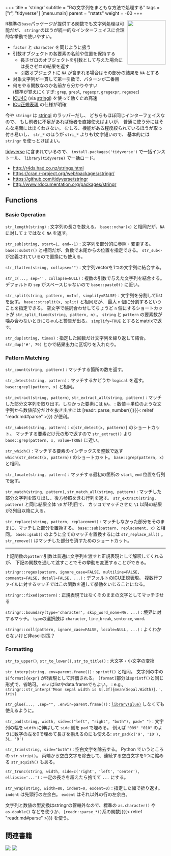 +++
title = 'stringr'
subtitle = "Rの文字列をまともな方法で処理する"
tags = ["r", "tidyverse"]
[menu.main]
  parent = "rstats"
  weight = -60
+++

<a href="http://stringr.tidyverse.org/">
<img src="http://stringr.tidyverse.org/logo.png" align="right" width="120" height="139">
</a>

R標準の`base`パッケージが提供する関数でも文字列処理は可能だが、
`stringr`のほうが統一的なインターフェイスに合理的な挙動で使いやすい。

-   `factor` と `character` を同じように扱う
-   引数オブジェクトの各要素の名前や位置を保持する
    -   長さゼロのオブジェクトを引数として与えた場合には長さゼロの結果を返す
    -   引数オブジェクトに `NA` が含まれる場合はその部分の結果を `NA` とする
-   対象文字列が一貫して第一引数で、パターンが二番目
-   何をやる関数なのか名前から分かりやすい\
    (標準が覚えにくすぎ: `grep`, `grepl`, `regexpr`, `gregexpr`, `regexec`)
-   [ICU4C](http://site.icu-project.org/)
    (via [stringi](http://www.gagolewski.com/software/stringi/)) を使って動くため高速
-   [ICU正規表現](http://userguide.icu-project.org/strings/regexp) の仕様が明確

今や `stringr` は [stringi](http://www.gagolewski.com/software/stringi/) のラッパーだし、
どちらもほぼ同じインターフェイスなので、
もし前者に不足があれば後者を直接使えばよいが、
普通に使う分にはそんな場面には出くわさない。
むしろ、機能がある程度絞られているほうが取っ付き易いし、
`str_*` のほうが `stri_*` よりも1文字短いので、
基本的には `stringr` を使っとけばよい。

[tidyverse](https://github.com/tidyverse/tidyverse) に含まれているので、
`install.packages('tidyverse')` で一括インストール、
`library(tidyverse)` で一括ロード。

-   <http://r4ds.had.co.nz/strings.html>
-   <https://cran.r-project.org/web/packages/stringr/>
-   <https://github.com/tidyverse/stringr>
-   <http://www.rdocumentation.org/packages/stringr>

## Functions

### Basic Operation

`str_length(string)`
:   文字列の長さを数える。
    `base::nchar(x)` と相同だが、`NA` に対して `2` ではなく `NA` を返す。

`str_sub(string, start=1, end=-1)`
:   文字列を部分的に参照・変更する。
    `base::substr()` と相同だが、負数で末尾からの位置を指定できる。
    `str_sub<-` が定義されているので置換にも使える。

`str_flatten(string, collapse="")`
:   文字列vectorを1つの文字列に結合する。

`str_c(..., sep='', collapse=NULL)`
:   複数の引数で与えた文字列を結合する。
    デフォルトの `sep` がスペースじゃないので `base::paste0()` に近い。

`str_split(string, pattern, n=Inf, simplify=FALSE)`
:   文字列を分割してlistを返す。
    `base::strsplit(x, split)` と相同だが、
    最大 `n` 個に分割するということを指定できる。
    空文字で帳尻合わせしてちょうど `n` 個にするショートカットが
    `str_split_fixed(string, pattern, n)` 。
    `string` と `pattern` の要素数が噛み合わないときにちゃんと警告が出る。
    `simplify=TRUE` とするとmatrixで返す。

`str_dup(string, times)`
:   指定した回数だけ文字列を繰り返して結合。
    `str_dup('#', 79)` とかで結果出力に区切りを入れたり。

### Pattern Matching

`str_count(string, pattern)`
:   マッチする箇所の数を返す。

`str_detect(string, pattern)`
:   マッチするかどうか `logical` を返す。
    `base::grepl(pattern, x)` と相同。

`str_extract(string, pattern)`, `str_extract_all(string, pattern)`
:   マッチした部分文字列を取り出す。しなかった要素には `NA`。
:   数値＋単位のような文字列から数値部分だけを抜き出すには
    [readr::parse_number()]({{< relref "readr.md#parse" >}})
    が便利。

`str_subset(string, pattern)`
:   `x[str_detect(x, pattern)]` のショートカット。
    マッチする要素だけ元の形で返すので
    `str_extract()` より `base::grep(pattern, x, value=TRUE)` に近い。

`str_which()`
:   マッチする要素のインデックスを整数で返す
    `which(str_detect(x, pattern))` のショートカット。
    `base::grep(pattern, x)` と相同。

`str_locate(string, pattern)`
:   マッチする最初の箇所の `start`, `end` 位置を行列で返す。

`str_match(string, pattern)`, `str_match_all(string, pattern)`
:   マッチした部分文字列を取り出し、後方参照を含む行列を返す。
    `str_extract(string, pattern)` と同じ結果全体 `\0` が1列目で、
    カッコでマッチさせた `\1` 以降の結果が2列目以降に入る。

`str_replace(string, pattern, replacement)`
:   マッチしなかった部分をそのままに、マッチした部分を置換する。
    `base::sub(pattern, replacement, x)` と相同。
    `base::gsub()` のように全てのマッチを置換するには `str_replace_all()` 。
    `str_remove()` はマッチした部分を消すためのショートカット。

------------------------------------------------------------------------

上記関数の`pattern`引数は普通に文字列を渡すと正規表現として解釈してくれるが、
下記の関数を通して渡すことでその挙動を変更することができる。

`stringr::regex(pattern, ignore_case=FALSE, multiline=FALSE, comments=FALSE, dotall=FALSE, ...)`
:   デフォルトの[ICU正規表現](http://userguide.icu-project.org/strings/regexp)。
    複数行ファイルに対するマッチではこの関数を通して挙動をいじることになる。

`stringr::fixed(pattern)`
:   正規表現ではなくそのままの文字としてマッチさせる

`stringr::boundary(type='character', skip_word_none=NA, ...)`
:   境界に対するマッチ。
    `type`の選択肢は `character`, `line_break`, `sentence`, `word`.

`stringr::coll(pattern, ignore_case=FALSE, locale=NULL, ...)`
:   よくわからないけど非ascii対策？


### Formatting

`str_to_upper()`, `str_to_lower()`, `str_to_title()`
:   大文字・小文字の変換

`str_interp(string, env=parent.frame())`
:   `sprintf()` と相同。
    文字列の中の `$[format]{expr}` がR表現として評価される。
    `[format]`部分は`sprintf()`と同じ形式で、省略可。
    `env` はlistやdata.frameでもよい。
:   e.g., `stringr::str_interp('Mean sepal width is $[.3f]{mean(Sepal.Width)}.', iris)`

`str_glue(..., .sep="", .envir=parent.frame())`
:   [`library(glue)`](http://glue.tidyverse.org/) しなくても使えるように。

`str_pad(string, width, side=c("left", "right", "both"), pad=" ")`
:   文字列の幅を `width` に伸ばして `side` 側を `pad` で埋める。
    例えば `"009" "010"` のように数字の左を0で埋めて長さを揃えるのにも使える:
    `str_pad(c('9', '10'), 3L, '0')`

`str_trim(string, side="both")`
:   空白文字を除去する。
    Python でいうところの `str.strip()`。
    両端から空白文字を除去して、連続する空白文字を1つに縮める
    `str_squish()` もある。

`str_trunc(string, width, side=c('right', 'left', 'center'), ellipsis='...')`
:   一定の長さを超えたら捨てて `...` にする。

`str_wrap(string, width=80, indent=0, exdent=0)`
:   指定した幅で折り返す。
    `indent` は先頭行の左余白。
    `exdent` はそれ以外の行の左余白。

文字列と数値の型変換はstringrの管轄外なので、標準の
`as.character()` や `as.double()` などを使うか、
[`readr::parse_*()`系の関数]({{< relref "readr.md#parse" >}})
を使う。


## 関連書籍

<a href="https://www.amazon.co.jp/Data-Science-Transform-Visualize-Model/dp/1491910399/ref=as_li_ss_il?s=books&ie=UTF8&qid=1508340700&sr=1-3&linkCode=li3&tag=heavywatal-22&linkId=6a53371cc80e2d6d7fc50fae5d8b862d" target="_blank"><img border="0" src="//ws-fe.amazon-adsystem.com/widgets/q?_encoding=UTF8&ASIN=1491910399&Format=_SL250_&ID=AsinImage&MarketPlace=JP&ServiceVersion=20070822&WS=1&tag=heavywatal-22" ></a><img src="https://ir-jp.amazon-adsystem.com/e/ir?t=heavywatal-22&l=li3&o=9&a=1491910399" width="1" height="1" border="0" alt="" style="border:none !important; margin:0px !important;" />
<a href="https://www.amazon.co.jp/R%E3%81%A7%E3%81%AF%E3%81%98%E3%82%81%E3%82%8B%E3%83%87%E3%83%BC%E3%82%BF%E3%82%B5%E3%82%A4%E3%82%A8%E3%83%B3%E3%82%B9-Hadley-Wickham/dp/487311814X/ref=as_li_ss_il?ie=UTF8&qid=1508340144&sr=8-1&keywords=r&linkCode=li3&tag=heavywatal-22&linkId=4137d3d3351f8ccab5a93cefdc28fdec" target="_blank"><img border="0" src="//ws-fe.amazon-adsystem.com/widgets/q?_encoding=UTF8&ASIN=487311814X&Format=_SL250_&ID=AsinImage&MarketPlace=JP&ServiceVersion=20070822&WS=1&tag=heavywatal-22" ></a><img src="https://ir-jp.amazon-adsystem.com/e/ir?t=heavywatal-22&l=li3&o=9&a=487311814X" width="1" height="1" border="0" alt="" style="border:none !important; margin:0px !important;" />
